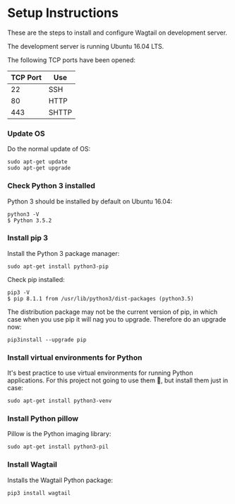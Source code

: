 # Setup Instructions
These are the steps to install and configure Wagtail on development server.

The development server is running Ubuntu 16.04 LTS.

The following TCP ports have been opened:

| TCP Port | Use   |
|----------|-------|
| 22       | SSH   |
| 80       | HTTP  |
| 443      | SHTTP |

### Update OS
Do the normal update of OS:
```
sudo apt-get update
sudo apt-get upgrade
```
### Check Python 3 installed
Python 3 should be installed by default on Ubuntu 16.04:
```
python3 -V
$ Python 3.5.2
```
### Install pip 3
Install the Python 3 package manager:
```
sudo apt-get install python3-pip
```
Check pip installed:
```
pip3 -V
$ pip 8.1.1 from /usr/lib/python3/dist-packages (python3.5)
```
The distribution package may not be the current version of pip, in which case when you use pip it will nag you to upgrade. Therefore do an upgrade now:
```
pip3install --upgrade pip
```
### Install virtual environments for Python
It's best practice to use virtual environments for running Python applications. For this project not going to use them :pray:, but install them just in case:
```
sudo apt-get install python3-venv
```
### Install Python pillow
Pillow is the Python imaging library:
```
sudo apt-get install python3-pil
```
### Install Wagtail
Installs the Wagtail Python package:
```
pip3 install wagtail
```
